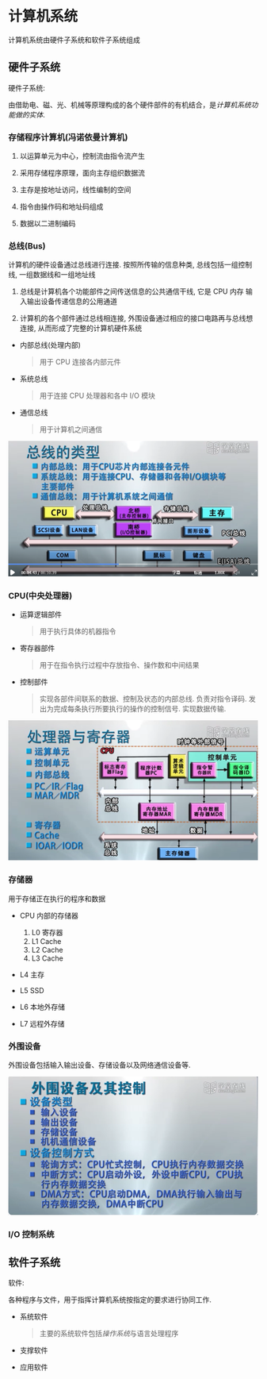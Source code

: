 # 计算机系统

计算机系统由硬件子系统和软件子系统组成

## 硬件子系统

硬件子系统:

由借助电、磁、光、机械等原理构成的各个硬件部件的有机结合，是*计算机系统功能做的实体*.

### 存储程序计算机(冯诺依曼计算机)

1. 以运算单元为中心，控制流由指令流产生

2. 采用存储程序原理，面向主存组织数据流

3. 主存是按地址访问，线性编制的空间

4. 指令由操作码和地址码组成

5. 数据以二进制编码

### 总线(Bus)

计算机的硬件设备通过总线进行连接.
按照所传输的信息种类, 总线包括一组控制线, 一组数据线和一组地址线

1. 总线是计算机各个功能部件之间传送信息的公共通信干线, 它是 CPU 内存 输入输出设备传递信息的公用通道

2. 计算机的各个部件通过总线相连接, 外围设备通过相应的接口电路再与总线想连接, 从而形成了完整的计算机硬件系统

- 内部总线(处理内部)
   > 用于 CPU 连接各内部元件

- 系统总线
   > 用于连接 CPU 处理器和各中 I/O 模块

- 通信总线
   > 用于计算机之间通信

![计算机总线](./img/计算机总线.png)

### CPU(中央处理器)

- 运算逻辑部件
   > 用于执行具体的机器指令

- 寄存器部件
   > 用于在指令执行过程中存放指令、操作数和中间结果

- 控制部件
   > 实现各部件间联系的数据、控制及状态的内部总线.
   > 负责对指令译码.
   > 发出为完成每条执行所要执行的操作的控制信号.
   > 实现数据传输.

![处理器构成](./img/处理器组成.png)

### 存储器

用于存储正在执行的程序和数据

- CPU 内部的存储器
  1. L0 寄存器
  2. L1 Cache
  3. L2 Cache
  4. L3 Cache

- L4 主存

- L5 SSD

- L6 本地外存储

- L7 远程外存储

### 外围设备

外围设备包括输入输出设备、存储设备以及网络通信设备等.

![外围设备及控制](./img/外围设备及控制.png)

### I/O 控制系统


## 软件子系统

软件:

各种程序与文件，用于指挥计算机系统按指定的要求进行协同工作.

- 系统软件
   > 主要的系统软件包括*操作系统*与语言处理程序

- 支撑软件

- 应用软件
